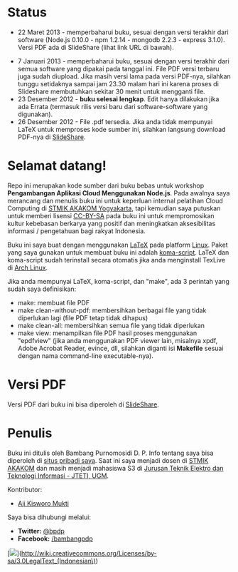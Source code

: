 Status
======

+ 22 Maret 2013 - memperbaharui buku, sesuai dengan versi terakhir dari software (Node.js 0.10.0 - npm 1.2.14 - mongodb 2.2.3 - express 3.1.0). Versi PDF ada di SlideShare (lihat link URL di bawah).
* 7 Januari 2013 - memperbaharui buku, sesuai dengan versi terakhir dari semua software yang dipakai pada tanggal ini. File PDF versi terbaru juga sudah diupload. Jika masih versi lama pada versi PDF-nya, silahkan tunggu setidaknya sampai jam 23.30 malam hari ini karena proses di Slideshare membutuhkan sekitar 30 menit untuk mengganti file.
* 23 Desember 2012 - **buku selesai lengkap**. Edit hanya dilakukan jika ada Errata (termasuk rilis versi baru dari software-software yang digunakan). 
* 26 Desember 2012 - File .pdf tersedia. Jika anda tidak mempunyai LaTeX untuk memproses kode sumber ini, silahkan langsung download PDF-nya di [SlideShare](http://www.slideshare.net/bpdp/pengembangan-aplikasi-cloud-computing-menggunakan-nodejs).

Selamat datang!
===============

Repo ini merupakan kode sumber dari buku bebas untuk workshop **Pengambangan Aplikasi Cloud Menggunakan Node.js**. Pada awalnya saya merancang dan menulis buku ini untuk keperluan internal pelatihan Cloud Computing di [STMIK AKAKOM Yogyakarta](http://www.akakom.ac.id), tapi kemudian saya putuskan untuk memberi lisensi [CC-BY-SA](http://freedomdefined.org/Licenses/CC-BY-SA) pada buku ini untuk mempromosikan kultur kebebasan berkarya yang positif dan meningkatkan aksesibilitas informasi / pengetahuan bagi rakyat Indonesia. 

Buku ini saya buat dengan menggunakan [LaTeX](http://www.latex-project.org) pada platform [Linux](http://www.linux.org/). Paket yang saya gunakan untuk membuat buku ini adalah [koma-script](http://www.ctan.org/pkg/koma-script). LaTeX dan koma-script sudah terinstall secara otomatis jika anda menginstall TexLive di [Arch Linux](http://www.archlinux.org).

Jika anda mempunyai LaTeX, koma-script, dan "make", ada 3 perintah yang sudah saya definisikan:
* make: membuat file PDF
* make clean-without-pdf: membersihkan berbagai file yang tidak diperlukan lagi (file PDF tetap tidak dihapus)
* make clean-all: membersihkan semua file yang tidak diperlukan
* make view: menampilkan file PDF hasil proses menggunakan "epdfview" (jika anda menggunakan PDF viewer lain, misalnya xpdf, Adobe Acrobat Reader, evince, dll, silahkan diganti isi **Makefile** sesuai dengan nama command-line executable-nya).

Versi PDF
=========

Versi PDF dari buku ini bisa diperoleh di [SlideShare](http://www.slideshare.net/bpdp/pengembangan-aplikasi-cloud-computing-menggunakan-nodejs).

Penulis
=======

Buku ini ditulis oleh Bambang Purnomosidi D. P. Info tentang saya bisa diperoleh di [situs pribadi saya](http://bpdp.name). Saat ini saya menjadi dosen di [STMIK AKAKOM](http://www.akakom.ac.id) dan masih menjadi mahasiswa S3 di [Jurusan Teknik Elektro dan Teknologi Informasi - JTETI, UGM](http://pasca.te.ugm.ac.id).

Kontributor:
* [Aji Kisworo Mukti](http://adzymaniac.web.id)

Saya bisa dihubungi melalui:

* **Twitter:** [@bpdp](http://twitter.com/#!/bpdp)
* **Facebook:** [/bambangpdp](http://www.facebook.com/bambangpdp)

[<img src="http://creativecommons.or.id/wp-content/uploads/2012/07/cc-by-sa.jpg">](http://wiki.creativecommons.org/Licenses/by-sa/3.0LegalText_(Indonesian\))
